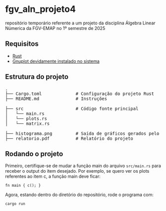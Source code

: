 # fgv_aln_projeto4
repositório temporário referente a um projeto da disciplina Álgebra Linear Númerica da FGV-EMAP no 1º semestre de 2025

## Requisitos

- [Rust](https://www.rust-lang.org/tools/install)
- [Gnuplot devidamente instalado no sistema](http://www.gnuplot.info/download.html)

## Estrutura do projeto

<pre>
.
├── Cargo.toml             # Configuração do projeto Rust
├── README.md              # Instruções

├── src                    # Código fonte principal
│   └── main.rs
│   └── plots.rs
│   └── matrix.rs

├── histograma.png         # Saída de gráficos gerados pelo programa
├── relatorio.pdf          # Relatório do projeto
</pre>

## Rodando o projeto

Primeiro, certifique-se de mudar a função main do arquivo `src/main.rs` para receber o output do item desejado.
Por exemplo, se quero ver os plots referentes ao item c, a função main deve ficar:

`fn main {
    c();
}`

Agora, estando dentro do diretório do repositório, rode o programa com:

`cargo run`

